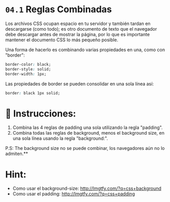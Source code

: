 # `04.1` Reglas Combinadas

Los archivos CSS ocupan espacio en tu servidor y también tardan en descargarse (como todo); es otro documento de texto que el navegador debe descargar antes de mostrar la página, por lo que es importante mantener el documento CSS lo más pequeño posible.

Una forma de hacerlo es combinando varias propiedades en una, como con "border":

```css
border-color: black;
border-style: solid;
border-width: 1px;
```

Las propiedades de border se pueden consolidar en una sola línea así:

```css
border: black 1px solid;
```

# 📝 Instrucciones:


1. Combina las 4 reglas de padding una sola utilizando la regla "padding".
2. Combina todas las reglas de background, menos el background size, en una sola línea usando la regla "background:".



P.S: The background size no se puede combinar, los navegadores aún no lo admiten.\*\*

# Hint:

- Como usar el background-size: http://lmgtfy.com/?q=css+background
- Como usar el padding: http://lmgtfy.com/?q=css+padding
